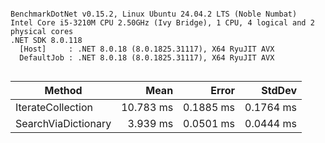```

BenchmarkDotNet v0.15.2, Linux Ubuntu 24.04.2 LTS (Noble Numbat)
Intel Core i5-3210M CPU 2.50GHz (Ivy Bridge), 1 CPU, 4 logical and 2 physical cores
.NET SDK 8.0.118
  [Host]     : .NET 8.0.18 (8.0.1825.31117), X64 RyuJIT AVX
  DefaultJob : .NET 8.0.18 (8.0.1825.31117), X64 RyuJIT AVX


```
| Method              | Mean      | Error     | StdDev    |
|-------------------- |----------:|----------:|----------:|
| IterateCollection   | 10.783 ms | 0.1885 ms | 0.1764 ms |
| SearchViaDictionary |  3.939 ms | 0.0501 ms | 0.0444 ms |
